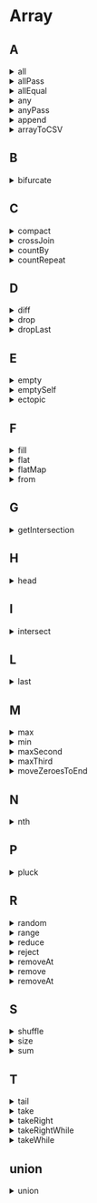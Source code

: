 # Array

## A

<details>
<summary>all</summary>

```js
const all = list => list.every(Boolean);

all([1, 2, 3, 4]);
```

</details>

<details>
<summary>allPass</summary>

```js
const allPass = (list, t) => list.every(fun => fun(t));

allPass([t => t], 1);
```

</details>

<details>
<summary>allEqual</summary>

```js
const allEqual = list => list.every((t, i, _list) => t === _list[0]);

allEqual([1, 1, 1, 1]);
```

</details>

<details>
<summary>any</summary>

```js
const any = (list, fun = Boolean) => list.some(fun);

any([1, 0, 0, 0]);
```

</details>

<details>
<summary>anyPass</summary>

```js
const anyPass = (list, t) => funList.some(fun => fun(t));

anyPass([t => t > 1, t => t > 0], 2);
```

</details>

<details>
<summary>append</summary>

```js
function append(list, target) {
  return (list.push(target), list)
}

append([1, 2, 3], 2);
```

</details>

<details>
<summary>arrayToCSV</summary>

```js
function arrayToCSV(list, delemiter = ',') {
  return list.map(t => t.join(delemiter)).join('\n')
}

arrayToCSV([[1, 2], [1, 2]]);
```

</details>

## B

<details>
<summary>bifurcate</summary>

```js
function bifurcate(list1, list2) {
  return list1.reduce((acc, val, i) => {
    acc[+!list2[i]].push(val)
    return acc
  }, [[], []])
}

bifurcate([1, 2], [true, false]);
```

</details>




## C

<details>
<summary>compact</summary>

```js
function compact(list) {
  return list.filter(t => t != null)
}

compact([null, undefined, 1, 0]);
```

</details>

<details>
<summary>crossJoin</summary>

```js
function crossJoin(...list) {
  if (list.length <= 1) return list;
  const res = [];
  const [first, second, ...rest] = list;
  for (let i = 0; i < first.length; i++) {
    for (let j = 0; j < second.length; j++) {
      res.push(`${first[i]}${second[j]}`);
    }
  }
  return crossJoin(res, ...rest);
}

function crossJoin(...list) {
  if (list.length <= 1) return list;
  const [list0, list1, ...list2] = list;
  return crossJoin(
    list0.map((i) => list1.map((j) => [`${i}${j}`])).flat(),
    ...list2
  );
}

crossJoin(["a", "b"], ["0", "1"], ["@", "#"], ["+", "-"]);
```

</details>


<details>
<summary>countBy</summary>

```js
function countBy(list, fun = t => t) {
  return list.map(fun).reduce((acc, key) => {
    acc[key] = (acc[key] || 0) + 1
    return acc
  }, {})
}

countBy([1, 2, 3, 8, 4, 3, 2, 3], t => t);
```

</details>

<details>
<summary>countRepeat</summary>

```js
// 统计一个数字在数组里面出现次数
function countRepeat(list, t) {
  let count = 0;
  for (let i = 0; i < list.length; i++) {
    if (t === list[i]) count++;
  }
  return count;
}

countRepeat([1, 2, 3, 8, 4, 3, 2, 3], 3);
```

</details>

## D

<details>
<summary>diff</summary>

```js
function diff(list1, list2) {
  return list1.filter(t => !list2.includes(t))
}

diff([1, 5, 10, 2], [11, 5, 10, 21]);
```

</details>

<details>
<summary>drop</summary>

```js
function drop(list, count) {
  return list.slice(Math.max(0, count), list.length)
}

drop([1, 5, 10, 2], 1);
```
</details>

<details>
<summary>dropLast</summary>

```js
function dropLast(list, count) {
  return list.slice(0, list.length - Math.min(count, list.length))
}

dropLast([1, 5, 10, 2], 1);
```
</details>

## E

<details>
<summary>empty</summary>

```js
const empty = () => ([])
```

</details>

<details>
<summary>emptySelf</summary>

```js
const emptySelf = list => !(list.length = 0)
```

</details>

<details>
<summary>ectopic</summary>

```js
// 异位词 比如 abc, acb, cba 这种包含字符个数相同位置不同的词
function ectopic(list) {
  // 制定一个规则，得到一个标识，能代表一类异位词，也就是只要是异位词，得到的标识应该是相同的
  // 比如 abc -> 'a_1-b_1-c_1' 统计每个字符出现的字数按照asc码排序得到一个字符串
  const toKey = str => {
    const map = str.split('').reduce((acc, k) => {
      acc[k] = (acc[k] || 0) + 1
      return acc 
    }, {})

    return Object.keys(map).sort().map(k => `${k}_${map[k]}`).join('-')
  }
  const groupMap = list.reduce((acc, str) => {
    const key = toKey(str)
    acc[key] = (acc[key] || []).concat(str)
    return acc
  }, {})

  return Object.values(groupMap)
}

ectopic(['abc', 'sdc', 'bca', 'dcs', '121', '211'])
```

</details>

## F

<details>
<summary>fill</summary>

```js
function fill(list, t) {
  const length = list.length
  let index = 0
  const result = []
  while (index < length) {
    result.push(t)
    index++
  }
  return result
}

cosnt fill => (list, t) => Array.from(list, () => t)

fill([1,2,2,2], 1)
```

</details>

<details>
<summary>flat</summary>

```js
function flat(list, n = 1) {
  if (n <= 0) return list;
  return list.reduce(
    (acc, curr) => acc.concat(Array.isArray(curr) ? flat(curr, n--) : curr),
    []
  );
}

function flat(list) {
  while (list.some((t) => Array.isArray(t))) {
    list = [].concat(...list);
  }
  return list;
}

flat([[1], [2, [3]], [5]]);
```

</details>

<details>
<summary>flatMap</summary>

```js
function flatMap(list, callback = (t) => t) {
  return list.reduce((acc, curr, i) => acc.concat(callback(curr, i, list)), []);
}

flatMap([1, 2, 3, 4], (x) => [[x * 2]]);
```

</details>

<details>
<summary>from</summary>

```js
function from(arrayLike, mapping, ctx) {
    const arr = Array.prototype.slice.call(arrayLike);
    return mapping
      ? arr.map(function (t, i) {
          return mapping.call(this, t, i);
        }, ctx)
      : arr;
  };
}
```

</details>

## G

<details>
<summary>getIntersection</summary>

```js
/**
 * 1.计算多个区间的交集
 *   区间用长度为2的数字数组表示，如[2, 5]表示区间2到5（包括2和5）；
 *   区间不限定方向，如[5, 2]等同于[2, 5]；
 *   实现`getIntersection 函数`
 *   可接收多个区间，并返回所有区间的交集（用区间表示），如空集用null表示
 * 示例：
 *   getIntersection([5, 2], [4, 9], [3, 6]); // [4, 5]
 *   getIntersection([1, 7], [8, 9]); // null
 */
function getIntersection(...list) {
  const res = [];
  const sort = (a, b) => (a > b ? [b, a] : [a, b]);

  let [_min, _max] = sort(...list[0]);
  for (let i = 1; i <= list.length - 1; i++) {
    const [min, max] = sort(...list[i]);
    // 没有交集
    if (_min > max || _max < min) return null;

    // 肯定有交集 取2个小的之中的大的 取2个大的之中的小的 就是去交集
    _min = sort(_min, min)[1];
    _max = sort(_max, max)[0];
  }

  return [_min, _max];
}
```

</details>

## H

<details>
<summary>head</summary>

```js
const head = list => list[0]

head([1, 5, 10, 2]);
```

</details>

## I 

<details>
<summary>intersect</summary>

```js
function intersect(list1, list2) {
  return list1.filter(t => list2.includes(t))
}

intersect([1, 5, 10, 2], [11, 5, 10, 21]);
```

</details>



## L

<details>
<summary>last</summary>

```js
const last = list => list[list.length - 1]

last([1, 5, 10, 2]);
```

</details>


## M

<details>
<summary>max</summary>

```js
function max(list) {
  let res = list[0];
  let index = list.length;;
  while (--index >= 0) {
    if (list[index] > res) res = list[index];
  }
  return res;
}

function max(list) {
  return Math.max.apply(null, list)
}

max([1, 5, 10, 2]);
```

</details>

<details>
<summary>min</summary>

```js
function min(list) {
  let res = list[0];
  let index = list.length;;
  while (--index >= 0) {
    if (list[index] < res) res = list[index];
  }
  return res;
}

function min(list) {
  return Math.min.apply(null, list)
}

min([1, 5, 10, 2]);
```

</details>

<details>
<summary>maxSecond</summary>

```js
function maxSecond(list) {
  let max = list[0];
  let sec = max;
  const length = list.length;
  let index = 1;
  while (index < length) {
    if (list[index] > sec) {
      sec = list[index];
    }
    if (sec > max) {
      [max, sec] = [sec, max];
    }
    index++;
  }
  return sec;
}

maxSecond([1, 5, 10, 2, 15]);
```

</details>

<details>
<summary>maxThird</summary>

```js
function maxThird(list) {
  let max = list[0];
  let sec = max;
  let third = sec;
  const length = list.length;
  let index = 1;
  while (index < length) {
    if (list[index] > third) {
      third = list[index];
    }
    if (third > sec) {
      [sec, third] = [third, sec];
    }
    if (sec > max) {
      [max, sec] = [sec, max];
    }
    index++;
  }
  return third;
}

maxThird([1, 5, 10, 2, 15]);
```

</details>

<details>
<summary>moveZeroesToEnd</summary>

```js
// #1 改变自身
function moveZeroesToEnd(list) {
  let index = list.length - 1;
  while (index >= 0) {
    if (list[index] === 0) {
      list.push(...list.splice(index, 1));
    }
    index--;
  }
  return list;
}

// #2 不改变自身
function moveZeroesToEnd(list) {
  const res = [];
  let index = list.length - 1;
  while (index >= 0) {
    list[index] ? res.unshift(list[index]) : res.push(list[index]);
    index--;
  }
  return res;
}
```

</details>

## N

<details>
<summary>nth</summary>

```js
const nth = (list, index) => list[index]

nth([10, 100, 123], 1);
```

</details>

## P

<details>
<summary>pluck</summary>

```js
function pluck(list, name) {
  return list.map(t => t[name]).filter(t => t != null)
}

pluck([{ a: 10 }, { a: null }, { a: undefined }, { a: 123 }])
```

</details>

## R

<details>
<summary>random</summary>

```js
function random(list) {
  return list[parseInt(Math.random() * list.length)]
}

random([0, 1, 2, 3, 4])
```

</details>

<details>
<summary>range</summary>

```js
function range(from, to) {
  var result = [];
  while (from < to) {
    result.push(from);
    from++;
  }
  return result;
}

range(10, 100);
```

</details>

<details>
<summary>reduce</summary>

```js
function reduce(list, fun, initData, ctx) {
  const len = list.length
  if (len === 0) return initData
  let i = initData !== undefined ? 0 : 1
  let result = initData !== undefined ? initData : list[0]

  for (;i < len;i++) {
    result = fun.call(ctx, result, list[i], i, list)
  }
  return result
}
```
</details>


<details>
<summary>reject</summary>

```js
function reject(list, filter = t => t) {
  return list.filter((...args) => !filter(...args))
}

reject([0, 1, 2], t => t < 1);
```

</details>

<details>
<summary>removeAt</summary>

```js
const removeAt = (list, index) => !!list.splice(index, 1).length

removeAt([0, 1], 1);
```

</details>

<details>
<summary>remove</summary>

```js
const remove = (list, item) => {
  const index = list.indexOf(item)
  return ~index ? !!list.splice(index, 1).length : false
}

remove([0, 1], 1);
```

</details>

<details>
<summary>removeAt</summary>

```js
const removeAt = (list, index) => !!list.splice(index, 1).length

removeAt([0, 1], 1);
```

</details>

## S

<details>
<summary>shuffle</summary>

```js
function shuffle(list) {
  const _list = [...list]
  let i = _list.length, j
  while (i > 0) {
    j = parseInt(Math.random() * i)
    i--
    [_list[j], _list[i]] = [_list[i], _list[j]]
  }
  return _list
}

shuffle([0, 1, 2, 3, 4]);
```
</details>

<details>
<summary>size</summary>

```js
function size(list) {
  return list.length
}

size([0, 1, 2, 3, 4]);
```
</details>

<details>
<summary>sum</summary>

```js
function sum(list) {
  return list.reduce((a, b) => a + b)
}

sum([0, 1, 2, 3, 4]);
```
</details>


## T

<details>
<summary>tail</summary>

```js
function tail(list) {
  return list.length > 1 ? list.slice(1) : list
}

tail([0, 1, 2, 3]);
```

</details>

<details>
<summary>take</summary>

```js
const take = (list, n = 1) => list.slice(0, n)

take([0, 1, 2, 3], 2);
```

</details>

<details>
<summary>takeRight</summary>

```js
const takeRight = (list, n = 1) => list.slice(list.length - n, list.length)

takeRight([0, 1, 2, 3], 2);
```

</details>

<details>
<summary>takeRightWhile</summary>

```js
const takeRightWhile = (list, fun) => {
  let i = list.length
  while (--i > -1) {
    if (fun(list[i])) return list.slice(i + 1, list.length)
  }
  return list
}

takeRightWhile([0, 1, 2, 3], n => n < 2);
```

</details>

<details>
<summary>takeWhile</summary>

```js
const takeWhile = (list, fun) => {
  let i = -1
  while (i++ < list.length) {
    if (fun(list[i])) return list.slice(0, i)
  }
  return list
}

takeWhile([0, 1, 2, 3], n => n > 1);
```

</details>

## union

<details>
<summary>union</summary>

```js
function union(list1, list2) {
  return [...new Set([...list1, ...list2])]
}

union([0, 1, 2, 3], [2, 3, 4]);
```

</details>
